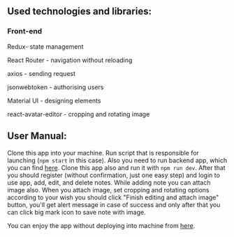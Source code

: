 ## Used technologies and libraries:

### Front-end
Redux- state management

React Router - navigation without reloading

axios - sending request

jsonwebtoken - authorising users

Material UI - designing elements

react-avatar-editor - cropping and rotating image


## User Manual:
Clone this app into your machine. Run script that is responsible for launching (`npm start` in this case). 
Also you need to run backend app, which you can find [here](https://github.com/elisabedashvili-exceed/Notes-App-Backend). Clone this app also 
and run it with `npm run dev`. After that you should register (without confirmation, just one easy step) and login to use app, add, edit, and delete notes.
While adding note you can attach image also. When you attach image, set cropping and rotating options according to your wish you should click 
"Finish editing and attach image" button, you'll get alert message in case of success and only after that you can click big mark icon to save note with image.

You can enjoy the app without deploying into machine from [here](https://notes-app-pern.herokuapp.com/).
